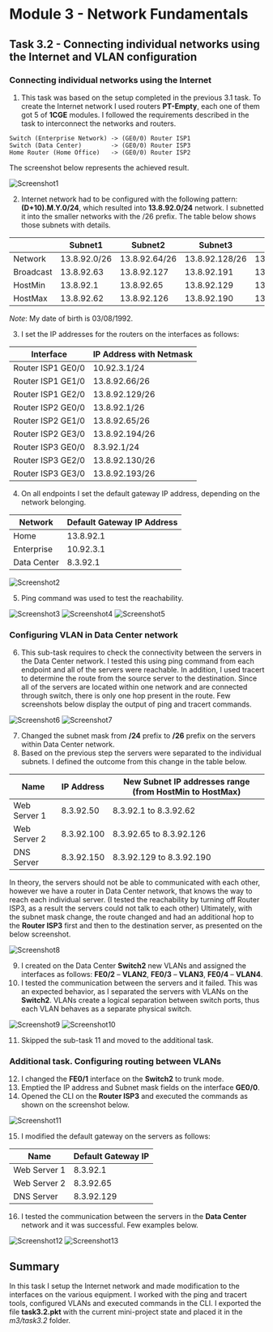 # Module 3 - Network Fundamentals
## Task 3.2 - Connecting individual networks using the Internet and VLAN configuration
### Connecting individual networks using the Internet
1. This task was based on the setup completed in the previous 3.1 task. To create the Internet network I used routers __PT-Empty__, each one of them got 5 of __1CGE__ modules. I followed the requirements described in the task to interconnect the networks and routers.
~~~
Switch (Enterprise Network) -> (GE0/0) Router ISP1
Switch (Data Center)        -> (GE0/0) Router ISP3
Home Router (Home Office)   -> (GE0/0) Router ISP2
~~~
The screenshot below represents the achieved result.

![Screenshot1](https://github.com/Soubi8/DevOps_online_Vinnytsia_2022Q1Q2/blob/main/m3/task3.2/Screenshots/1.jpg)

2. Internet network had to be configured with the following pattern: __(D+10).M.Y.0/24__, which resulted into __13.8.92.0/24__ network. I subnetted it into the smaller networks with the /26 prefix. The table below shows those subnets with details.

| | Subnet1 | Subnet2 | Subnet3 | Subnet 4 |
| - | - | - | - | - |
| Network | 13.8.92.0/26 | 13.8.92.64/26 | 13.8.92.128/26 | 13.8.92.192/26 |
| Broadcast | 13.8.92.63 | 13.8.92.127 | 13.8.92.191 | 13.8.92.255 |
| HostMin | 13.8.92.1 | 13.8.92.65 | 13.8.92.129 | 13.8.92.193 |
| HostMax | 13.8.92.62 | 13.8.92.126 | 13.8.92.190 | 13.8.92.254 |

_Note_: My date of birth is 03/08/1992.

3. I set the IP addresses for the routers on the interfaces as follows:

| Interface | IP Address with Netmask |
| - | - |
| Router ISP1 GE0/0 | 10.92.3.1/24 |
| Router ISP1 GE1/0 | 13.8.92.66/26 |
| Router ISP1 GE2/0 | 13.8.92.129/26 |
| Router ISP2 GE0/0 | 13.8.92.1/26 |
| Router ISP2 GE1/0 | 13.8.92.65/26 |
| Router ISP2 GE3/0 | 13.8.92.194/26 |
| Router ISP3 GE0/0 | 8.3.92.1/24 |
| Router ISP3 GE2/0 | 13.8.92.130/26 |
| Router ISP3 GE3/0 | 13.8.92.193/26 |

4. On all endpoints I set the default gateway IP address, depending on the network belonging.

| Network | Default Gateway IP Address |
| - | - |
| Home | 13.8.92.1 |
| Enterprise | 10.92.3.1 |
| Data Center | 8.3.92.1 |

![Screenshot2](https://github.com/Soubi8/DevOps_online_Vinnytsia_2022Q1Q2/blob/main/m3/task3.2/Screenshots/2.jpg)

5. Ping command was used to test the reachability.

![Screenshot3](https://github.com/Soubi8/DevOps_online_Vinnytsia_2022Q1Q2/blob/main/m3/task3.2/Screenshots/3.jpg)
![Screenshot4](https://github.com/Soubi8/DevOps_online_Vinnytsia_2022Q1Q2/blob/main/m3/task3.2/Screenshots/4.jpg)
![Screenshot5](https://github.com/Soubi8/DevOps_online_Vinnytsia_2022Q1Q2/blob/main/m3/task3.2/Screenshots/5.jpg)

### Configuring VLAN in Data Center network

6. This sub-task requires to check the connectivity between the servers in the Data Center network. I tested this using ping command from each endpoint and all of the servers were reachable. In addition, I used tracert to determine the route from the source server to the destination. Since all of the servers are located within one network and are connected through switch, there is only one hop present in the route. Few screenshots below display the output of ping and tracert commands.

![Screenshot6](https://github.com/Soubi8/DevOps_online_Vinnytsia_2022Q1Q2/blob/main/m3/task3.2/Screenshots/6.jpg)
![Screenshot7](https://github.com/Soubi8/DevOps_online_Vinnytsia_2022Q1Q2/blob/main/m3/task3.2/Screenshots/7.jpg)

7. Changed the subnet mask from __/24__ prefix to __/26__ prefix on the servers within Data Center network.
8. Based on the previous step the servers were separated to the individual subnets. I defined the outcome from this change in the table below.

| Name | IP Address | New Subnet IP addresses range (from HostMin to HostMax) |
| - | - | - |
| Web Server 1 | 8.3.92.50 | 8.3.92.1 to 8.3.92.62 |
| Web Server 2 | 8.3.92.100 | 8.3.92.65 to 8.3.92.126 |
| DNS Server | 8.3.92.150 | 8.3.92.129 to 8.3.92.190 |

In theory, the servers should not be able to communicated with each other, however we have a router in Data Center network, that knows the way to reach each individual server. (I tested the reachability by turning off Router ISP3, as a result the servers could not talk to each other)
Ultimately, with the subnet mask change, the route changed and had an additional hop to the __Router ISP3__ first and then to the destination server, as presented on the below screenshot. 

![Screenshot8](https://github.com/Soubi8/DevOps_online_Vinnytsia_2022Q1Q2/blob/main/m3/task3.2/Screenshots/8.jpg)

9. I created on the Data Center __Switch2__ new VLANs and assigned the interfaces as follows: __FE0/2__ – __VLAN2__, __FE0/3__ – __VLAN3__, __FE0/4__ – __VLAN4__.
10. I tested the communication between the servers and it failed. This was an expected behavior, as I separated the servers with VLANs on the __Switch2__. VLANs create a logical separation between switch ports, thus each VLAN behaves as a separate physical switch.

![Screenshot9](https://github.com/Soubi8/DevOps_online_Vinnytsia_2022Q1Q2/blob/main/m3/task3.2/Screenshots/9.jpg)
![Screenshot10](https://github.com/Soubi8/DevOps_online_Vinnytsia_2022Q1Q2/blob/main/m3/task3.2/Screenshots/10.jpg)

11. Skipped the sub-task 11 and moved to the additional task.

### Additional task. Configuring routing between VLANs

12. I changed the __FE0/1__ interface on the __Switch2__ to trunk mode.
13. Emptied the IP address and Subnet mask fields on the interface __GE0/0__.
14. Opened the CLI on the __Router ISP3__ and executed the commands as shown on the screenshot below.

![Screenshot11](https://github.com/Soubi8/DevOps_online_Vinnytsia_2022Q1Q2/blob/main/m3/task3.2/Screenshots/11.jpg)

15. I modified the default gateway on the servers as follows:

| Name | Default Gateway IP |
| - | - |
| Web Server 1 | 8.3.92.1 |
| Web Server 2 | 8.3.92.65 |
| DNS Server | 8.3.92.129 |

16. I tested the communication between the servers in the __Data Center__ network and it was successful. Few examples below. 

![Screenshot12](https://github.com/Soubi8/DevOps_online_Vinnytsia_2022Q1Q2/blob/main/m3/task3.2/Screenshots/12.jpg)
![Screenshot13](https://github.com/Soubi8/DevOps_online_Vinnytsia_2022Q1Q2/blob/main/m3/task3.2/Screenshots/13.jpg)

## Summary
In this task I setup the Internet network and made modification to the interfaces on the various equipment. I worked with the ping and tracert tools, configured VLANs and executed commands in the CLI. I exported the file __task3.2.pkt__ with the current mini-project state and placed it in the _m3/task3.2_ folder.
